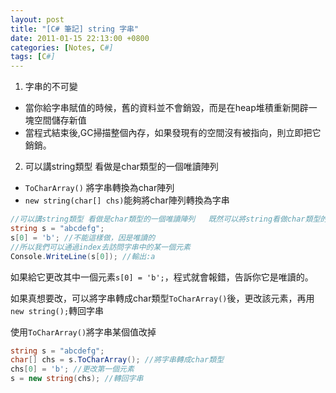 ```yaml
---
layout: post
title: "[C# 筆記] string 字串"
date: 2011-01-15 22:13:00 +0800
categories: [Notes, C#]
tags: [C#]
---
```


1. 字串的不可變
- 當你給字串賦值的時候，舊的資料並不會銷毀，而是在heap堆積重新開辟一塊空間儲存新值    
- 當程式結束後,GC掃描整個內存，如果發現有的空間沒有被指向，則立即把它銷銷。

2. 可以講string類型 看做是char類型的一個唯讀陣列
- `ToCharArray()` 將字串轉換為char陣列
- `new string(char[] chs)`能夠將char陣列轉換為字串

```c#
//可以講string類型 看做是char類型的一個唯讀陣列   既然可以將string看做char類型的唯讀陣列
string s = "abcdefg"; 
s[0] = 'b'; //不能這樣做，因是唯讀的
//所以我們可以通過index去訪問字串中的某一個元素
Console.WriteLine(s[0]); //輸出:a
```
如果給它更改其中一個元素`s[0] = 'b';`，程式就會報錯，告訴你它是唯讀的。 

如果真想要改，可以將字串轉成char類型`ToCharArray()`後，更改該元素，再用`new string();`轉回字串

使用`ToCharArray()`將字串某個值改掉
```c#
string s = "abcdefg"; 
char[] chs = s.ToCharArray(); //將字串轉成char類型
chs[0] = 'b'; //更改第一個元素
s = new string(chs); //轉回字串
```
